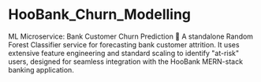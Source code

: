 # HooBank_Churn_Modelling
ML Microservice: Bank Customer Churn Prediction 🏦  A standalone Random Forest Classifier service for forecasting bank customer attrition. It uses extensive feature engineering and standard scaling to identify "at-risk" users, designed for seamless integration with the HooBank MERN-stack banking application.
